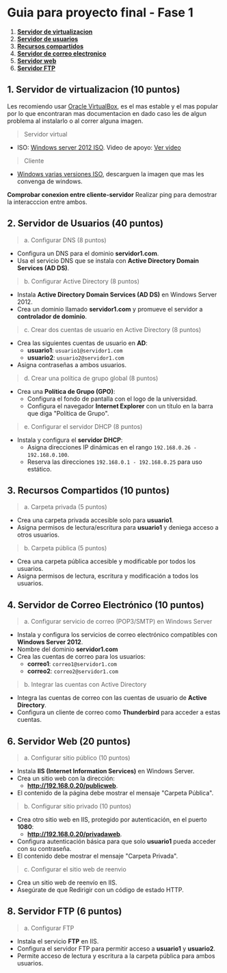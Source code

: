 # Guia para proyecto final - Fase 1

1. [**Servidor de virtualizacion**](#1-servidor-de-virtualizacion-10-puntos)
2. [**Servidor de usuarios**](#2-servidor-de-usuarios-40-puntos)
3. [**Recursos compartidos**](#3-recursos-compartidos-10-puntos)
4. [**Servidor de correo electronico**](#4-servidor-de-correo-electrónico-10-puntos)
5. [**Servidor web**](#6-servidor-web-20-puntos)
6. [**Servidor FTP**](#8-servidor-ftp-6-puntos)

## 1. Servidor de virtualizacion (10 puntos)
Les recomiendo usar [Oracle VirtualBox](https://www.virtualbox.org/wiki/Downloads), es el mas estable y el mas popular por lo que encontraran mas documentacion en dado caso les de algun problema al instalarlo o al correr alguna imagen.

>Servidor virtual
* ISO: [Windows server 2012 ISO](https://www.microsoft.com/es-es/evalcenter/download-windows-server-2012-r2). Video de apoyo: [Ver video](https://www.youtube.com/watch?v=_pW4Zr2ju8M)

>Cliente
* [Windows varias versiones ISO](https://www.microsoft.com/es-es/software-download), descarguen la imagen que mas les convenga de windows.


**Comprobar conexion entre cliente-servidor**
Realizar ping para demostrar la interacccion entre ambos.

## 2. Servidor de Usuarios (40 puntos)

>a. Configurar DNS (8 puntos)
   - Configura un DNS para el dominio **servidor1.com**.
   - Usa el servicio DNS que se instala con **Active Directory Domain Services (AD DS)**.

>b. Configurar Active Directory (8 puntos)
   - Instala **Active Directory Domain Services (AD DS)** en Windows Server 2012.
   - Crea un dominio llamado **servidor1.com** y promueve el servidor a **controlador de dominio**.

>c. Crear dos cuentas de usuario en Active Directory (8 puntos)
   - Crea las siguientes cuentas de usuario en **AD**:
     - **usuario1**: `usuario1@servidor1.com`
     - **usuario2**: `usuario2@servidor1.com`
   - Asigna contraseñas a ambos usuarios.

>d. Crear una política de grupo global (8 puntos)
   - Crea una **Política de Grupo (GPO)**:
     - Configura el fondo de pantalla con el logo de la universidad.
     - Configura el navegador **Internet Explorer** con un título en la barra que diga "Política de Grupo".

>e. Configurar el servidor DHCP (8 puntos)
   - Instala y configura el **servidor DHCP**:
     - Asigna direcciones IP dinámicas en el rango `192.168.0.26 - 192.168.0.100`.
     - Reserva las direcciones `192.168.0.1 - 192.168.0.25` para uso estático.

## 3. Recursos Compartidos (10 puntos)

>a. Carpeta privada (5 puntos)
   - Crea una carpeta privada accesible solo para **usuario1**.
   - Asigna permisos de lectura/escritura para **usuario1** y deniega acceso a otros usuarios.

>b. Carpeta pública (5 puntos)
   - Crea una carpeta pública accesible y modificable por todos los usuarios.
   - Asigna permisos de lectura, escritura y modificación a todos los usuarios.

## 4. Servidor de Correo Electrónico (10 puntos)

>a. Configurar servicio de correo (POP3/SMTP) en Windows Server
   - Instala y configura los servicios de correo electrónico compatibles con **Windows Server 2012**.
   - Nombre del dominio **servidor1.com**
   - Crea las cuentas de correo para los usuarios:
     - **correo1**: `correo1@servidor1.com`
     - **correo2**: `correo2@servidor1.com` 
>b. Integrar las cuentas con Active Directory
   - Integra las cuentas de correo con las cuentas de usuario de **Active Directory**.
   - Configura un cliente de correo como **Thunderbird** para acceder a estas cuentas.

## 6. Servidor Web (20 puntos)

>a. Configurar sitio público (10 puntos)
   - Instala **IIS (Internet Information Services)** en Windows Server.
   - Crea un sitio web con la dirección:
     - **http://192.168.0.20/publicweb**.
   - El contenido de la página debe mostrar el mensaje "Carpeta Pública".

>b. Configurar sitio privado (10 puntos)
   - Crea otro sitio web en IIS, protegido por autenticación, en el puerto **1080**:
     - **http://192.168.0.20/privadaweb**.
   - Configura autenticación básica para que solo **usuario1** pueda acceder con su contraseña.
   - El contenido debe mostrar el mensaje "Carpeta Privada".

>c. Configurar el sitio web de reenvio
   - Crea un sitio web de reenvío en IIS.
   - Asegúrate de que Redirigir con un código de estado HTTP.

## 8. Servidor FTP (6 puntos)

>a. Configurar FTP
   - Instala el servicio **FTP** en IIS.
   - Configura el servidor FTP para permitir acceso a **usuario1** y **usuario2**.
   - Permite acceso de lectura y escritura a la carpeta pública para ambos usuarios.
